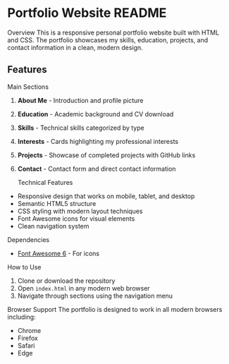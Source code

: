# Portfolio Website README
 Overview
This is a responsive personal portfolio website built with HTML and CSS. The portfolio showcases my skills, education, projects, and contact information in a clean, modern design.

## Features

   Main Sections
1. **About Me** - Introduction and profile picture
2. **Education** - Academic background and CV download
3. **Skills** - Technical skills categorized by type
4. **Interests** - Cards highlighting my professional interests
5. **Projects** - Showcase of completed projects with GitHub links
6. **Contact** - Contact form and direct contact information

    Technical Features
- Responsive design that works on mobile, tablet, and desktop
- Semantic HTML5 structure
- CSS styling with modern layout techniques
- Font Awesome icons for visual elements
- Clean navigation system

 Dependencies
- [Font Awesome 6](https://cdnjs.cloudflare.com/ajax/libs/font-awesome/6.4.0/css/all.min.css) - For icons

 How to Use
1. Clone or download the repository
2. Open `index.html` in any modern web browser
3. Navigate through sections using the navigation menu


 Browser Support
The portfolio is designed to work in all modern browsers including:
- Chrome
- Firefox
- Safari
- Edge


